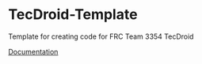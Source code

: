 # TecDroid-Template
Template for creating code for FRC Team 3354 TecDroid

<a href="tecdroid-3354.github.io">Documentation</a>

